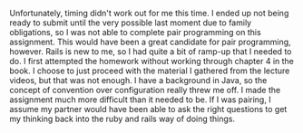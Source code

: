 Unfortunately, timing didn't work out for me this time.  I ended up not being ready to submit until the very 
possible last moment due to family obligations, so I was not able to complete pair programming on this assignment.
This would have been a great candidate for pair programming, however.  Rails is new to me, so I had quite a bit
of ramp-up that I needed to do.  I first attempted the homework without working through chapter 4 in the book. 
I choose to just proceed with the material I gathered from the lecture videos, but that was not enough.  I have
a background in Java, so the concept of convention over configuration really threw me off.  I made the assignment
much more difficult than it needed to be.  If I was pairing, I assume my partner would have been able to ask
the right questions to get my thinking back into the ruby and rails way of doing things.

